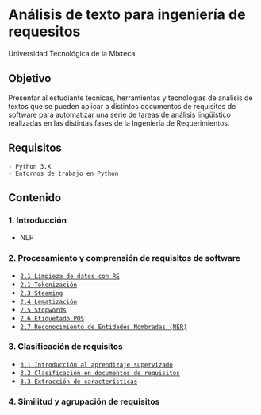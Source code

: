 # Análisis de texto para ingeniería de requesitos

Universidad Tecnológica de la Mixteca

## Objetivo

Presentar al estudiante técnicas, herramientas y tecnologías de análisis de textos que se pueden aplicar a distintos documentos de requisitos de software para automatizar una serie de tareas de análisis lingüístico realizadas en las distintas fases de la Ingeniería de Requerimientos.

## Requisitos

    - Python 3.X
    - Entornos de trabajo en Python

## Contenido

### 1. Introducción

- NLP
  
### 2. Procesamiento y comprensión de requisitos de software

- [`2.1 Limpieza de datos con RE`](./02-processing_understanding/01-data_cleaning/README.md)
- [`2.1 Tokenización`](./02-processing_understanding/02-tokenization/README.md)
- [`2.3 Steaming`](./02-processing_understanding/03_stemming/README.md)
- [`2.4 Lematización`](./02-processing_understanding/04-lemmatization/README.md)
- [`2.5 Stopwords`](./02-processing_understanding/05-stopwords/README.md)
- [`2.6 Etiquetado POS`](./02-processing_understanding/06-Pos/REDME.md)
- [`2.7 Reconocimiento de Entidades Nombradas (NER)`](./02-processing_understanding/07-NER/README.md)

### 3. Clasificación de requisitos

- [`3.1 Introducción al aprendizaje supervizado`]()
- [`3.2 Clasificación en documentos de requisitos`]()
- [`3.3 Extracción de características`]()

### 4. Similitud y agrupación de requisitos